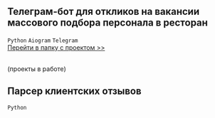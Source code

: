 ## Телеграм-бот для откликов на вакансии массового подбора персонала в ресторан
`Python` `Aiogram` `Telegram` <br>
[Перейти в папку с проектом >>](https://github.com/annapavlovads/DA_portfolio/tree/main/other/tg_bot_job)<br><br>

(проекты в работе)
## Парсер клиентских отзывов
`Python` 

